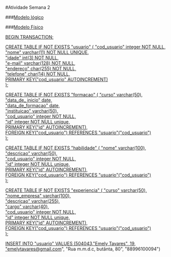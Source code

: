 #Atividade Semana 2

###<a href="">Modelo lógico</a>

###<a href="">Modelo Físico



BEGIN TRANSACTION;

CREATE TABLE IF NOT EXISTS "usuario" (
    "cod_usuario"	integer NOT NULL,<br />
    "nome"	varchar(11) NOT NULL UNIQUE,<br />
    "idade"	int(3) NOT NULL,<br />
    "e-mail"	varchar(128) NOT NULL,<br />
    "endereço"	char(255) NOT NULL,<br />
    "telefone"	char(14) NOT NULL,<br />
    PRIMARY KEY("cod_usuario" AUTOINCREMENT)<br />
);<br />

CREATE TABLE IF NOT EXISTS "formacao" (
    "curso"	varchar(50),<br />
    "data_de_ inicio" date,<br />
    "data_de_formacao" date,<br />
    "instituicao" varchar(50),<br />
    "cod_usuario" integer NOT NULL,<br />
    "id" integer NOT NULL unique,<br />
    PRIMARY KEY("id" AUTOINCREMENT),<br />
    FOREIGN KEY("cod_usuario") REFERENCES "usuario"("cod_usuario")<br />
);<br />

CREATE TABLE IF NOT EXISTS "habilidade" (
    "nome"	varchar(100),<br />
    "descricao" varchar(50),<br />
    "cod_usuario" integer NOT NULL,<br />
    "id" integer NOT NULL unique,<br />
    PRIMARY KEY("id" AUTOINCREMENT),<br />
    FOREIGN KEY("cod_usuario") REFERENCES "usuario"("cod_usuario")<br />
);

CREATE TABLE IF NOT EXISTS "experiencia" (
    "curso"	varchar(50),<br />
    "nome_empresa" varchar(100),<br />
    "descricao" varchar(255),<br />
    "cargo" varchar(40),<br />
    "cod_usuario" integer NOT NULL,<br />
    "id" integer NOT NULL unique,<br />
    PRIMARY KEY("id" AUTOINCREMENT),<br />
    FOREIGN KEY("cod_usuario") REFERENCES "usuario"("cod_usuario")<br />
);<br />




INSERT INTO "usuario" VALUES (504043,"Emely Tavares", 19, "emelytavares@gmail.com", "Rua m.m.d.c, butãnta, 80", "88996100094")

